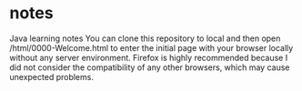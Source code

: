 # notes
Java learning notes
You can clone this repository to local and then open /html/0000-Welcome.html to enter the initial page with your browser locally without any server environment. Firefox is highly recommended because I did not consider the compatibility of any other browsers, which may cause unexpected problems.
